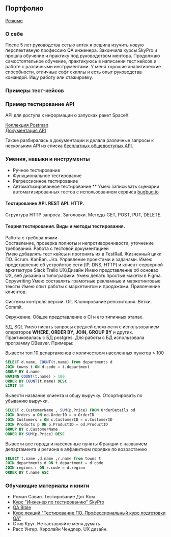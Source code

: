 ## Портфолио

[Резюме](https://iradzen.github.io/)

### О себе

После 5 лет руководства сетью аптек я решила изучить новую перспективную профессию QA инженера. Закончила курсы SkyPro и прошла обучение и практику под руководством ментора. Продолжаю самостоятельное обучение, практикуюсь в написании тест кейсов и работе с различными инструментами. У меня хорошие аналитические способности, отличные софт скиллы и есть опыт руководства командой. Ищу работу или стажировку.

### Примеры тест-кейсов

### Пример тестирование API

API для доступа к информации о запусках ракет SpaceX

[Коллекция Postman](https://documenter.getpostman.com/view/27289013/2s93eYUBqg)  
[Документация API](https://docs.spacexdata.com/)

Также разбиралась в документации и делала различные запросы к нескольким API из списка [бесплатных общедоступых API](https://rapidapi.com/collection/list-of-free-apis).

### Умения, навыки и инструменты

* Ручное тестирование  
* Функциональное тестирование  
* Регрессионное тестирование  
* Автоматизированное тестирование 
** Умею записывать сценарии автоматизированных тестов с использованием сервиса [bugbug.io](https://bugbug.io)  
#### Тестирование API. REST API. HTTP.
Структура HTTP запроса. Заголовки. Методы GET, POST, PUT, DELETE.  

#### Теория тестирования. Виды и методы тестирования.  
Работа с требованиями  
Составление, проверка полноты и непротиворечивости, уточнение требований.
Работа с тестовой документацией  
Умею добавлять тест кейсы и прогонять их в TestRail.
Жизненный цикл ПО. Scrum. KanBan.
Jira. Управление проектами и задачами.
Имею представление об устройстве сети (IP, DNS, HTTP) и клиент-серверной архитектуре
Slack
Trello
UX/Дизайн
Имею представление об основах UX, веб дизайна и типографики. Умею делать простые макеты в Figma.
Copywriting
Умею составлять грамотные рекламные и маркетинговые тексты
Имею опыт работы с маркетингом и продажами. Привлечение клиентов.

Системы контроля версий. Git.
Клонирование репозитория. Ветки. Commit.

Окружение. Общее представление о CI и его типичных этапах.

БД, SQL
Умею писать запросы средней сложности с использованием операторов **WHERE, ORDER BY, JOIN, GROUP BY** и других. Практиковалась с БД postgres. Для работы с БД использовала программу DBeaver.
Примеры:  

Вывести топ 10 департаменов с количеством населенных пунктов > 100  
```sql
SELECT d.name, COUNT(t.name) from departments d
JOIN towns t ON d.code = t.department
GROUP BY d.name
HAVING COUNT(t.name) > 100
ORDER BY COUNT(t.name) DESC
LIMIT 10
```

Вывести название клиента и общу выручку. Отсортировать по убыванию выручки.
```sql
SELECT c.CustomerName , SUM(p.Price) FROM OrderDetails od
JOIN Orders o ON od.OrderID = o.OrderID
JOIN Customers c ON c.CustomerID = o.CustomerID
JOIN Products p ON p.ProductID = od.ProductID
GROUP BY c.CustomerName
ORDER BY SUM(p.Price) DESC
```

Вывести все города и населенные пункты Франции с названием департамента и региона в алфавитном порядке по возрастанию  
```sql
SELECT t.name ,d.name ,r.name from towns t
JOIN departments d ON t.department = d.code
JOIN regions r ON r.code = d.region
ORDER BY t.name ASC
```

### Обучающие материалы и книги

* Роман Савин. Тестирование Дот Ком
* [Курс "Инженер по тестированию" SkyPro](https://sky.pro/courses/programming/qa-engineer)
* [QA Bible](https://vladislaveremeev.gitbook.io/qa_bible/)
* [Курс лекций "Тестирование ПО. Профессиональный курс подготовки QA"](https://www.youtube.com/watch?v=MmbVEwYnWTs&list=PLZqgWWF4O-zg03RGSZ2GpHLE3BmO8bjKo)
* Стив Круг. Не заставляйте меня думать.
* Расс Унгер. Кэролайн Чендлер. UX дизайн.
